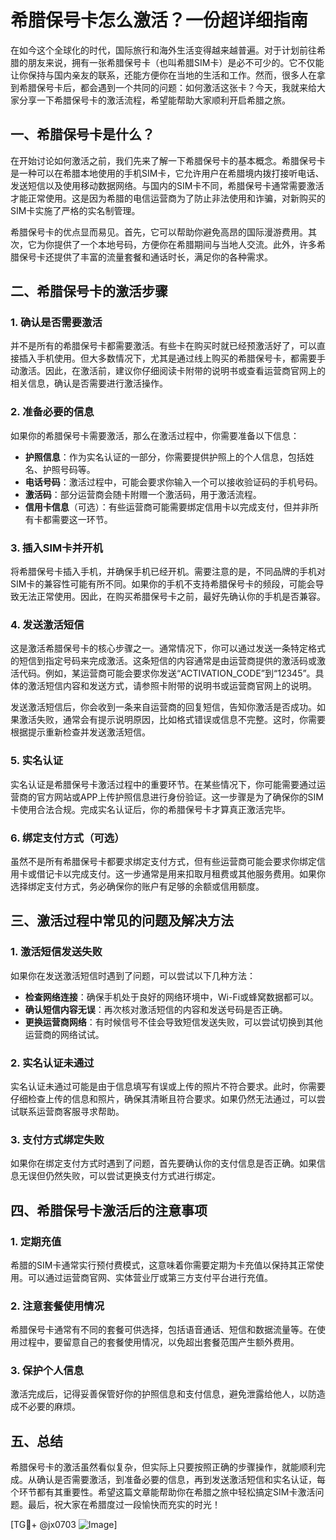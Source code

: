 # 希腊保号卡怎么激活？一份超详细指南

在如今这个全球化的时代，国际旅行和海外生活变得越来越普遍。对于计划前往希腊的朋友来说，拥有一张希腊保号卡（也叫希腊SIM卡）是必不可少的。它不仅能让你保持与国内亲友的联系，还能方便你在当地的生活和工作。然而，很多人在拿到希腊保号卡后，都会遇到一个共同的问题：如何激活这张卡？今天，我就来给大家分享一下希腊保号卡的激活流程，希望能帮助大家顺利开启希腊之旅。

## 一、希腊保号卡是什么？

在开始讨论如何激活之前，我们先来了解一下希腊保号卡的基本概念。希腊保号卡是一种可以在希腊本地使用的手机SIM卡，它允许用户在希腊境内拨打接听电话、发送短信以及使用移动数据网络。与国内的SIM卡不同，希腊保号卡通常需要激活才能正常使用。这是因为希腊的电信运营商为了防止非法使用和诈骗，对新购买的SIM卡实施了严格的实名制管理。

希腊保号卡的优点显而易见。首先，它可以帮助你避免高昂的国际漫游费用。其次，它为你提供了一个本地号码，方便你在希腊期间与当地人交流。此外，许多希腊保号卡还提供了丰富的流量套餐和通话时长，满足你的各种需求。

## 二、希腊保号卡的激活步骤

### 1. 确认是否需要激活

并不是所有的希腊保号卡都需要激活。有些卡在购买时就已经预激活好了，可以直接插入手机使用。但大多数情况下，尤其是通过线上购买的希腊保号卡，都需要手动激活。因此，在激活前，建议你仔细阅读卡附带的说明书或查看运营商官网上的相关信息，确认是否需要进行激活操作。

### 2. 准备必要的信息

如果你的希腊保号卡需要激活，那么在激活过程中，你需要准备以下信息：

- **护照信息**：作为实名认证的一部分，你需要提供护照上的个人信息，包括姓名、护照号码等。
- **电话号码**：激活过程中，可能会要求你输入一个可以接收验证码的手机号码。
- **激活码**：部分运营商会随卡附赠一个激活码，用于激活流程。
- **信用卡信息**（可选）：有些运营商可能需要绑定信用卡以完成支付，但并非所有卡都需要这一环节。

### 3. 插入SIM卡并开机

将希腊保号卡插入手机，并确保手机已经开机。需要注意的是，不同品牌的手机对SIM卡的兼容性可能有所不同。如果你的手机不支持希腊保号卡的频段，可能会导致无法正常使用。因此，在购买希腊保号卡之前，最好先确认你的手机是否兼容。

### 4. 发送激活短信

这是激活希腊保号卡的核心步骤之一。通常情况下，你可以通过发送一条特定格式的短信到指定号码来完成激活。这条短信的内容通常是由运营商提供的激活码或激活代码。例如，某运营商可能会要求你发送“ACTIVATION_CODE”到“12345”。具体的激活短信内容和发送方式，请参照卡附带的说明书或运营商官网上的说明。

发送激活短信后，你会收到一条来自运营商的回复短信，告知你激活是否成功。如果激活失败，通常会有提示说明原因，比如格式错误或信息不完整。这时，你需要根据提示重新检查并发送激活短信。

### 5. 实名认证

实名认证是希腊保号卡激活过程中的重要环节。在某些情况下，你可能需要通过运营商的官方网站或APP上传护照信息进行身份验证。这一步骤是为了确保你的SIM卡使用合法合规。完成实名认证后，你的希腊保号卡才算真正激活完毕。

### 6. 绑定支付方式（可选）

虽然不是所有希腊保号卡都要求绑定支付方式，但有些运营商可能会要求你绑定信用卡或借记卡以完成支付。这一步通常是用来扣取月租费或其他服务费用。如果你选择绑定支付方式，务必确保你的账户有足够的余额或信用额度。

## 三、激活过程中常见的问题及解决方法

### 1. 激活短信发送失败

如果你在发送激活短信时遇到了问题，可以尝试以下几种方法：

- **检查网络连接**：确保手机处于良好的网络环境中，Wi-Fi或蜂窝数据都可以。
- **确认短信内容无误**：再次核对激活短信的内容和发送号码是否正确。
- **更换运营商网络**：有时候信号不佳会导致短信发送失败，可以尝试切换到其他运营商的网络试试。

### 2. 实名认证未通过

实名认证未通过可能是由于信息填写有误或上传的照片不符合要求。此时，你需要仔细检查上传的信息和照片，确保其清晰且符合要求。如果仍然无法通过，可以尝试联系运营商客服寻求帮助。

### 3. 支付方式绑定失败

如果你在绑定支付方式时遇到了问题，首先要确认你的支付信息是否正确。如果信息无误但仍然失败，可以尝试更换支付方式进行绑定。

## 四、希腊保号卡激活后的注意事项

### 1. 定期充值

希腊的SIM卡通常实行预付费模式，这意味着你需要定期为卡充值以保持其正常使用。可以通过运营商官网、实体营业厅或第三方支付平台进行充值。

### 2. 注意套餐使用情况

希腊保号卡通常有不同的套餐可供选择，包括语音通话、短信和数据流量等。在使用过程中，要留意自己的套餐使用情况，以免超出套餐范围产生额外费用。

### 3. 保护个人信息

激活完成后，记得妥善保管好你的护照信息和支付信息，避免泄露给他人，以防造成不必要的麻烦。

## 五、总结

希腊保号卡的激活虽然看似复杂，但实际上只要按照正确的步骤操作，就能顺利完成。从确认是否需要激活，到准备必要的信息，再到发送激活短信和实名认证，每个环节都有其重要性。希望这篇文章能帮助你在希腊之旅中轻松搞定SIM卡激活问题。最后，祝大家在希腊度过一段愉快而充实的时光！

[TG💪+ @jx0703 ![Image](https://github.com/user-attachments/assets/dbca1d08-cadb-493c-b0ec-ad6f7a83f270)]